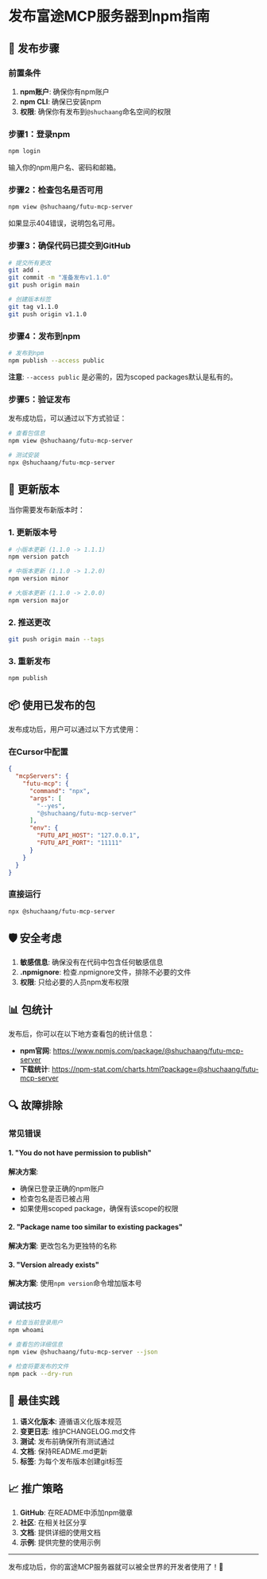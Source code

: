 # 发布富途MCP服务器到npm指南

## 🚀 发布步骤

### 前置条件

1. **npm账户**: 确保你有npm账户
2. **npm CLI**: 确保已安装npm
3. **权限**: 确保你有发布到`@shuchaang`命名空间的权限

### 步骤1：登录npm

```bash
npm login
```

输入你的npm用户名、密码和邮箱。

### 步骤2：检查包名是否可用

```bash
npm view @shuchaang/futu-mcp-server
```

如果显示404错误，说明包名可用。

### 步骤3：确保代码已提交到GitHub

```bash
# 提交所有更改
git add .
git commit -m "准备发布v1.1.0"
git push origin main

# 创建版本标签
git tag v1.1.0
git push origin v1.1.0
```

### 步骤4：发布到npm

```bash
# 发布到npm
npm publish --access public
```

**注意**: `--access public` 是必需的，因为scoped packages默认是私有的。

### 步骤5：验证发布

发布成功后，可以通过以下方式验证：

```bash
# 查看包信息
npm view @shuchaang/futu-mcp-server

# 测试安装
npx @shuchaang/futu-mcp-server
```

## 🔄 更新版本

当你需要发布新版本时：

### 1. 更新版本号

```bash
# 小版本更新 (1.1.0 -> 1.1.1)
npm version patch

# 中版本更新 (1.1.0 -> 1.2.0) 
npm version minor

# 大版本更新 (1.1.0 -> 2.0.0)
npm version major
```

### 2. 推送更改

```bash
git push origin main --tags
```

### 3. 重新发布

```bash
npm publish
```

## 📦 使用已发布的包

发布成功后，用户可以通过以下方式使用：

### 在Cursor中配置

```json
{
  "mcpServers": {
    "futu-mcp": {
      "command": "npx",
      "args": [
        "--yes",
        "@shuchaang/futu-mcp-server"
      ],
      "env": {
        "FUTU_API_HOST": "127.0.0.1",
        "FUTU_API_PORT": "11111"
      }
    }
  }
}
```

### 直接运行

```bash
npx @shuchaang/futu-mcp-server
```

## 🛡️ 安全考虑

1. **敏感信息**: 确保没有在代码中包含任何敏感信息
2. **.npmignore**: 检查.npmignore文件，排除不必要的文件
3. **权限**: 只给必要的人员npm发布权限

## 📊 包统计

发布后，你可以在以下地方查看包的统计信息：

- **npm官网**: https://www.npmjs.com/package/@shuchaang/futu-mcp-server
- **下载统计**: https://npm-stat.com/charts.html?package=@shuchaang/futu-mcp-server

## 🔍 故障排除

### 常见错误

#### 1. "You do not have permission to publish"
**解决方案**: 
- 确保已登录正确的npm账户
- 检查包名是否已被占用
- 如果使用scoped package，确保有该scope的权限

#### 2. "Package name too similar to existing packages"
**解决方案**: 更改包名为更独特的名称

#### 3. "Version already exists"
**解决方案**: 使用`npm version`命令增加版本号

### 调试技巧

```bash
# 检查当前登录用户
npm whoami

# 查看包的详细信息
npm view @shuchaang/futu-mcp-server --json

# 检查将要发布的文件
npm pack --dry-run
```

## 🎯 最佳实践

1. **语义化版本**: 遵循语义化版本规范
2. **变更日志**: 维护CHANGELOG.md文件
3. **测试**: 发布前确保所有测试通过
4. **文档**: 保持README.md更新
5. **标签**: 为每个发布版本创建git标签

## 📈 推广策略

1. **GitHub**: 在README中添加npm徽章
2. **社区**: 在相关社区分享
3. **文档**: 提供详细的使用文档
4. **示例**: 提供完整的使用示例

---

发布成功后，你的富途MCP服务器就可以被全世界的开发者使用了！🎉 